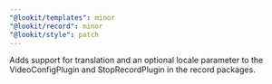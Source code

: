 ```yaml
---
"@lookit/templates": minor
"@lookit/record": minor
"@lookit/style": patch
---
```


Adds support for translation and an optional locale parameter to the
VideoConfigPlugin and StopRecordPlugin in the record packages.
